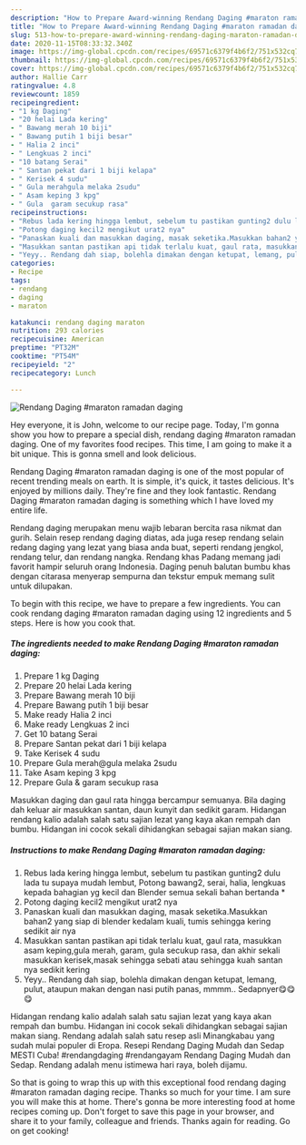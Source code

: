 ```yaml
---
description: "How to Prepare Award-winning Rendang Daging #maraton ramadan daging"
title: "How to Prepare Award-winning Rendang Daging #maraton ramadan daging"
slug: 513-how-to-prepare-award-winning-rendang-daging-maraton-ramadan-daging
date: 2020-11-15T08:33:32.340Z
image: https://img-global.cpcdn.com/recipes/69571c6379f4b6f2/751x532cq70/rendang-daging-maraton-ramadan-daging-resipi-foto-utama.jpg
thumbnail: https://img-global.cpcdn.com/recipes/69571c6379f4b6f2/751x532cq70/rendang-daging-maraton-ramadan-daging-resipi-foto-utama.jpg
cover: https://img-global.cpcdn.com/recipes/69571c6379f4b6f2/751x532cq70/rendang-daging-maraton-ramadan-daging-resipi-foto-utama.jpg
author: Hallie Carr
ratingvalue: 4.8
reviewcount: 1859
recipeingredient:
- "1 kg Daging"
- "20 helai Lada kering"
- " Bawang merah 10 biji"
- " Bawang putih 1 biji besar"
- " Halia 2 inci"
- " Lengkuas 2 inci"
- "10 batang Serai"
- " Santan pekat dari 1 biji kelapa"
- " Kerisek 4 sudu"
- " Gula merahgula melaka 2sudu"
- " Asam keping 3 kpg"
- " Gula  garam secukup rasa"
recipeinstructions:
- "Rebus lada kering hingga lembut, sebelum tu pastikan gunting2 dulu lada tu supaya mudah lembut, Potong bawang2, serai, halia, lengkuas kepada bahagian yg kecil dan Blender semua sekali bahan bertanda *"
- "Potong daging kecil2 mengikut urat2 nya"
- "Panaskan kuali dan masukkan daging, masak seketika.Masukkan bahan2 yang siap di blender kedalam kuali, tumis sehingga kering sedikit air nya"
- "Masukkan santan pastikan api tidak terlalu kuat, gaul rata, masukkan asam keping,gula merah, garam, gula secukup rasa, dan akhir sekali masukkan kerisek,masak sehingga sebati atau sehingga kuah santan nya sedikit kering"
- "Yeyy.. Rendang dah siap, bolehla dimakan dengan ketupat, lemang, pulut, ataupun makan dengan nasi putih panas, mmmm.. Sedapnyer😋😋😋"
categories:
- Recipe
tags:
- rendang
- daging
- maraton

katakunci: rendang daging maraton 
nutrition: 293 calories
recipecuisine: American
preptime: "PT32M"
cooktime: "PT54M"
recipeyield: "2"
recipecategory: Lunch

---
```



![Rendang Daging #maraton ramadan daging](https://img-global.cpcdn.com/recipes/69571c6379f4b6f2/751x532cq70/rendang-daging-maraton-ramadan-daging-resipi-foto-utama.jpg)

Hey everyone, it is John, welcome to our recipe page. Today, I'm gonna show you how to prepare a special dish, rendang daging #maraton ramadan daging. One of my favorites food recipes. This time, I am going to make it a bit unique. This is gonna smell and look delicious.

Rendang Daging #maraton ramadan daging is one of the most popular of recent trending meals on earth. It is simple, it's quick, it tastes delicious. It's enjoyed by millions daily. They're fine and they look fantastic. Rendang Daging #maraton ramadan daging is something which I have loved my entire life.

Rendang daging merupakan menu wajib lebaran bercita rasa nikmat dan gurih. Selain resep rendang daging diatas, ada juga resep rendang selain redang daging yang lezat yang biasa anda buat, seperti rendang jengkol, rendang telur, dan rendang nangka. Rendang khas Padang memang jadi favorit hampir seluruh orang Indonesia. Daging penuh balutan bumbu khas dengan citarasa menyerap sempurna dan tekstur empuk memang sulit untuk dilupakan.


To begin with this recipe, we have to prepare a few ingredients. You can cook rendang daging #maraton ramadan daging using 12 ingredients and 5 steps. Here is how you cook that.

<!--inarticleads1-->

##### The ingredients needed to make Rendang Daging #maraton ramadan daging:

1. Prepare 1 kg Daging
1. Prepare 20 helai Lada kering
1. Prepare  Bawang merah 10 biji
1. Prepare  Bawang putih 1 biji besar
1. Make ready  Halia 2 inci
1. Make ready  Lengkuas 2 inci
1. Get 10 batang Serai
1. Prepare  Santan pekat dari 1 biji kelapa
1. Take  Kerisek 4 sudu
1. Prepare  Gula merah@gula melaka 2sudu
1. Take  Asam keping 3 kpg
1. Prepare  Gula &amp; garam secukup rasa


Masukkan daging dan gaul rata hingga bercampur semuanya. Bila daging dah keluar air masukkan santan, daun kunyit dan sedikit garam. Hidangan rendang kalio adalah salah satu sajian lezat yang kaya akan rempah dan bumbu. Hidangan ini cocok sekali dihidangkan sebagai sajian makan siang. 

<!--inarticleads2-->

##### Instructions to make Rendang Daging #maraton ramadan daging:

1. Rebus lada kering hingga lembut, sebelum tu pastikan gunting2 dulu lada tu supaya mudah lembut, Potong bawang2, serai, halia, lengkuas kepada bahagian yg kecil dan Blender semua sekali bahan bertanda *
1. Potong daging kecil2 mengikut urat2 nya
1. Panaskan kuali dan masukkan daging, masak seketika.Masukkan bahan2 yang siap di blender kedalam kuali, tumis sehingga kering sedikit air nya
1. Masukkan santan pastikan api tidak terlalu kuat, gaul rata, masukkan asam keping,gula merah, garam, gula secukup rasa, dan akhir sekali masukkan kerisek,masak sehingga sebati atau sehingga kuah santan nya sedikit kering
1. Yeyy.. Rendang dah siap, bolehla dimakan dengan ketupat, lemang, pulut, ataupun makan dengan nasi putih panas, mmmm.. Sedapnyer😋😋😋


Hidangan rendang kalio adalah salah satu sajian lezat yang kaya akan rempah dan bumbu. Hidangan ini cocok sekali dihidangkan sebagai sajian makan siang. Rendang adalah salah satu resep asli Minangkabau yang sudah mulai populer di Eropa. Resepi Rendang Daging Mudah dan Sedap MESTI Cuba! #rendangdaging #rendangayam Rendang Daging Mudah dan Sedap. Rendang adalah menu istimewa hari raya, boleh dijamu. 

So that is going to wrap this up with this exceptional food rendang daging #maraton ramadan daging recipe. Thanks so much for your time. I am sure you will make this at home. There's gonna be more interesting food at home recipes coming up. Don't forget to save this page in your browser, and share it to your family, colleague and friends. Thanks again for reading. Go on get cooking!
